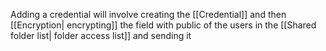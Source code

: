 
Adding a credential will involve creating the [[Credential]] and then [[Encryption| encrypting]] the field with public of the users in the [[Shared folder list| folder access list]] and sending it  